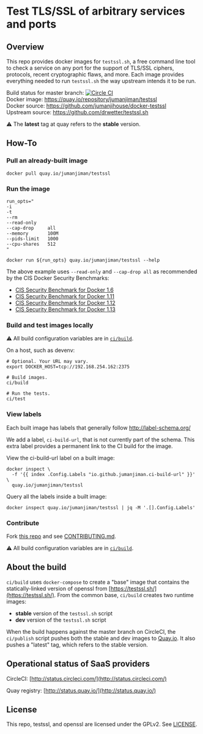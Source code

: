 Test TLS/SSL of arbitrary services and ports
============================================

Overview
--------

This repo provides docker images for `testssl.sh`,
a free command line tool to check a service
on any port for the support of TLS/SSL ciphers,
protocols, recent cryptographic flaws, and more.
Each image provides everything needed to run
`testssl.sh` the way upstream intends it to be run.

Build status for master branch: [![Circle CI](https://circleci.com/gh/jumanjihouse/docker-testssl/tree/master.svg?style=svg&circle-token=21344117bb3bc61b8096a1a1b76514ab7b8a3f85)](https://circleci.com/gh/jumanjihouse/docker-testssl/tree/master)<br/>
Docker image: https://quay.io/repository/jumanjiman/testssl<br/>
Docker source: https://github.com/jumanjihouse/docker-testssl<br/>
Upstream source: https://github.com/drwetter/testssl.sh<br/>

:warning: The **latest** tag at quay refers to the **stable** version.


How-To
------

### Pull an already-built image

    docker pull quay.io/jumanjiman/testssl


### Run the image

    run_opts="
    -i
    -t
    --rm
    --read-only
    --cap-drop     all
    --memory       100M
    --pids-limit   1000
    --cpu-shares   512
    "

    docker run ${run_opts} quay.io/jumanjiman/testssl --help

The above example uses `--read-only` and `--cap-drop all` as recommended by the
CIS Docker Security Benchmarks:

* [CIS Security Benchmark for Docker 1.6](https://benchmarks.cisecurity.org/tools2/docker/CIS_Docker_1.6_Benchmark_v1.0.0.pdf)
* [CIS Security Benchmark for Docker 1.11](https://benchmarks.cisecurity.org/tools2/docker/CIS_Docker_1.11.0_Benchmark_v1.0.0.pdf)
* [CIS Security Benchmark for Docker 1.12](https://benchmarks.cisecurity.org/tools2/docker/CIS_Docker_1.12.0_Benchmark_v1.0.0.pdf)
* [CIS Security Benchmark for Docker 1.13](https://benchmarks.cisecurity.org/tools2/docker/CIS_Docker_1.13.0_Benchmark_v1.0.0.pdf)


### Build and test images locally

:warning: All build configuration variables are in [`ci/build`](ci/build).

On a host, such as devenv:

    # Optional. Your URL may vary.
    export DOCKER_HOST=tcp://192.168.254.162:2375

    # Build images.
    ci/build

    # Run the tests.
    ci/test


### View labels

Each built image has labels that generally follow http://label-schema.org/

We add a label, `ci-build-url`, that is not currently part of the schema.
This extra label provides a permanent link to the CI build for the image.

View the ci-build-url label on a built image:

    docker inspect \
      -f '{{ index .Config.Labels "io.github.jumanjiman.ci-build-url" }}' \
      quay.io/jumanjiman/testssl

Query all the labels inside a built image:

    docker inspect quay.io/jumanjiman/testssl | jq -M '.[].Config.Labels'


### Contribute

Fork [this repo](https://github.com/jumanjihouse/docker-testssl)
and see [CONTRIBUTING.md](CONTRIBUTING.md).

:warning: All build configuration variables are in [`ci/build`](ci/build).


About the build
---------------

`ci/build` uses `docker-compose` to create a "base" image
that contains the statically-linked version of openssl from
[https://testssl.sh/](https://testssl.sh/).
From the common base, `ci/build` creates two runtime images:

* **stable** version of the `testssl.sh` script
* **dev** version of the `testssl.sh` script

When the build happens against the master branch on CircleCI,
the `ci/publish` script pushes both the stable and dev images to
[Quay.io](https://quay.io/repository/jumanjiman/testssl?tab=tags).
It also pushes a "latest" tag, which refers to the stable version.


Operational status of SaaS providers
------------------------------------

CircleCI: [http://status.circleci.com/](http://status.circleci.com/)

Quay registry: [http://status.quay.io/](http://status.quay.io/)


License
-------

This repo, testssl, and openssl are licensed under the GPLv2.
See [LICENSE](LICENSE).
